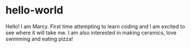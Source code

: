 # hello-world


Hello!
I am Marcy. First time attempting to learn coding and I am excited to see where it will take me. I am also interested in making ceramics, love swimming and eating pizza!
